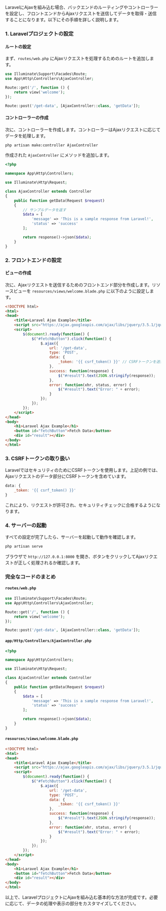 LaravelにAjaxを組み込む場合、バックエンドのルーティングやコントローラーを設定し、フロントエンドからAjaxリクエストを送信してデータを取得・送信することになります。以下にその手順を詳しく説明します。

### 1. Laravelプロジェクトの設定

#### ルートの設定

まず、`routes/web.php` にAjaxリクエストを処理するためのルートを追加します。

```php
use Illuminate\Support\Facades\Route;
use App\Http\Controllers\AjaxController;

Route::get('/', function () {
    return view('welcome');
});

Route::post('/get-data', [AjaxController::class, 'getData']);
```

#### コントローラーの作成

次に、コントローラーを作成します。コントローラーはAjaxリクエストに応じてデータを処理します。

```bash
php artisan make:controller AjaxController
```

作成された `AjaxController` にメソッドを追加します。

```php
<?php

namespace App\Http\Controllers;

use Illuminate\Http\Request;

class AjaxController extends Controller
{
    public function getData(Request $request)
    {
        // サンプルデータを返す
        $data = [
            'message' => 'This is a sample response from Laravel!',
            'status' => 'success'
        ];

        return response()->json($data);
    }
}
```

### 2. フロントエンドの設定

#### ビューの作成

次に、Ajaxリクエストを送信するためのフロントエンド部分を作成します。リソースビューを `resources/views/welcome.blade.php` に以下のように設定します。

```html
<!DOCTYPE html>
<html>
<head>
    <title>Laravel Ajax Example</title>
    <script src="https://ajax.googleapis.com/ajax/libs/jquery/3.5.1/jquery.min.js"></script>
    <script>
        $(document).ready(function() {
            $("#fetchButton").click(function() {
                $.ajax({
                    url: '/get-data',
                    type: 'POST',
                    data: {
                        _token: '{{ csrf_token() }}' // CSRFトークンを送信
                    },
                    success: function(response) {
                        $("#result").text(JSON.stringify(response));
                    },
                    error: function(xhr, status, error) {
                        $("#result").text("Error: " + error);
                    }
                });
            });
        });
    </script>
</head>
<body>
    <h1>Laravel Ajax Example</h1>
    <button id="fetchButton">Fetch Data</button>
    <div id="result"></div>
</body>
</html>
```

### 3. CSRFトークンの取り扱い

LaravelではセキュリティのためにCSRFトークンを使用します。上記の例では、Ajaxリクエストのデータ部分にCSRFトークンを含めています。

```javascript
data: {
    _token: '{{ csrf_token() }}'
}
```

これにより、リクエストが許可され、セキュリティチェックに合格するようになります。

### 4. サーバーの起動

すべての設定が完了したら、サーバーを起動して動作を確認します。

```bash
php artisan serve
```

ブラウザで `http://127.0.0.1:8000` を開き、ボタンをクリックしてAjaxリクエストが正しく処理されるか確認します。

### 完全なコードのまとめ

#### `routes/web.php`

```php
use Illuminate\Support\Facades\Route;
use App\Http\Controllers\AjaxController;

Route::get('/', function () {
    return view('welcome');
});

Route::post('/get-data', [AjaxController::class, 'getData']);
```

#### `app/Http/Controllers/AjaxController.php`

```php
<?php

namespace App\Http\Controllers;

use Illuminate\Http\Request;

class AjaxController extends Controller
{
    public function getData(Request $request)
    {
        $data = [
            'message' => 'This is a sample response from Laravel!',
            'status' => 'success'
        ];

        return response()->json($data);
    }
}
```

#### `resources/views/welcome.blade.php`

```html
<!DOCTYPE html>
<html>
<head>
    <title>Laravel Ajax Example</title>
    <script src="https://ajax.googleapis.com/ajax/libs/jquery/3.5.1/jquery.min.js"></script>
    <script>
        $(document).ready(function() {
            $("#fetchButton").click(function() {
                $.ajax({
                    url: '/get-data',
                    type: 'POST',
                    data: {
                        _token: '{{ csrf_token() }}'
                    },
                    success: function(response) {
                        $("#result").text(JSON.stringify(response));
                    },
                    error: function(xhr, status, error) {
                        $("#result").text("Error: " + error);
                    }
                });
            });
        });
    </script>
</head>
<body>
    <h1>Laravel Ajax Example</h1>
    <button id="fetchButton">Fetch Data</button>
    <div id="result"></div>
</body>
</html>
```

以上で、LaravelプロジェクトにAjaxを組み込む基本的な方法が完成です。必要に応じて、データの処理や表示の部分をカスタマイズしてください。
